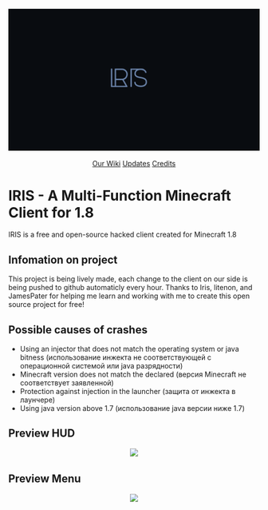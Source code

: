 <p align="center"><img src="https://github.com/rpie/IRIS-Client/raw/main/iris.png"></p>

<div align="center">
<a href="https://github.com/rpie/IRIS-Client/wiki">Our Wiki</a>
<a href="https://github.com/rpie/IRIS-Client/wiki/Updates">Updates</a>
<a href="https://github.com/rpie/IRIS-Client/wiki/Credits">Credits</a>
</div>

# IRIS - A Multi-Function Minecraft Client for 1.8
  IRIS is a free and open-source hacked client created for Minecraft 1.8

## Infomation on project
  This project is being lively made, each change to the client on our side is being pushed to github automaticly every hour.
  Thanks to Iris, litenon, and JamesPater for helping me learn and working with me to create this open source project for free!

## Possible causes of crashes
  - Using an injector that does not match the operating system or java bitness (использование инжекта не соответствующей с операционной системой или java разрядности)
  - Minecraft version does not match the declared (версия Minecraft не соответствует заявленной)
  - Protection against injection in the launcher (защита от инжекта в лаунчере)
  - Using java version above 1.7 (использование java версии ниже 1.7)
  
## Preview HUD
<p align="center"><img src="https://i.imgur.com/1Hfr69C.png"></p>

## Preview Menu
<p align="center"><img src="https://i.imgur.com/OIm5X2i.png"></p>
